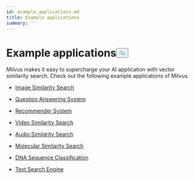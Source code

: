 ```yaml
---
id: example_applications.md
title: Example applications
summary: ''
---
```

<h1 id="Example-applications" class="common-anchor-header">Example applications<button data-href="#Example-applications" class="anchor-icon" translate="no">
      <svg translate="no"
        aria-hidden="true"
        focusable="false"
        height="20"
        version="1.1"
        viewBox="0 0 16 16"
        width="16"
      >
        <path
          fill="#0092E4"
          fill-rule="evenodd"
          d="M4 9h1v1H4c-1.5 0-3-1.69-3-3.5S2.55 3 4 3h4c1.45 0 3 1.69 3 3.5 0 1.41-.91 2.72-2 3.25V8.59c.58-.45 1-1.27 1-2.09C10 5.22 8.98 4 8 4H4c-.98 0-2 1.22-2 2.5S3 9 4 9zm9-3h-1v1h1c1 0 2 1.22 2 2.5S13.98 12 13 12H9c-.98 0-2-1.22-2-2.5 0-.83.42-1.64 1-2.09V6.25c-1.09.53-2 1.84-2 3.25C6 11.31 7.55 13 9 13h4c1.45 0 3-1.69 3-3.5S14.5 6 13 6z"
        ></path>
      </svg>
    </button></h1><p>Milvus makes it easy to supercharge your AI application with vector similarity search. Check out the following example applications of Milvus.</p>
<ul>
<li><p><a href="/docs/pt/image_similarity_search.md">Image Similarity Search</a></p></li>
<li><p><a href="/docs/pt/question_answering_system.md">Question Answering System</a></p></li>
<li><p><a href="/docs/pt/recommendation_system.md">Recommender System</a></p></li>
<li><p><a href="/docs/pt/video_similarity_search.md">Video Similarity Search</a></p></li>
<li><p><a href="/docs/pt/audio_similarity_search.md">Audio Similarity Search</a></p></li>
<li><p><a href="/docs/pt/molecular_similarity_search.md">Molecular Similarity Search</a></p></li>
<li><p><a href="/docs/pt/dna_sequence_classification.md">DNA Sequence Classification</a></p></li>
<li><p><a href="/docs/pt/text_search_engine.md">Text Search Engine</a></p></li>
</ul>
